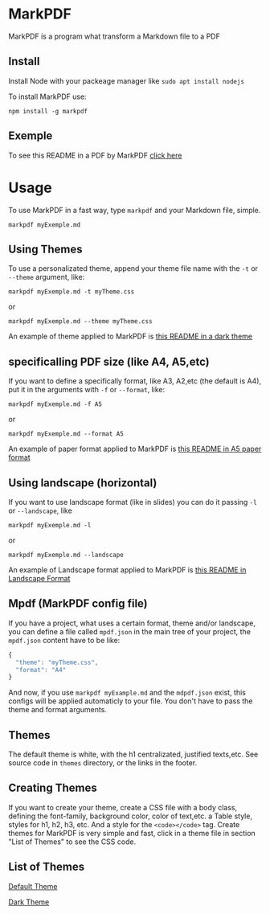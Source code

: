 # MarkPDF

MarkPDF is a program what transform a Markdown file to a PDF

## Install

Install Node with your packeage manager like `sudo apt install nodejs`

To install MarkPDF use:

`npm install -g markpdf`

## Exemple

To see this README in a PDF by MarkPDF [click here](examples/README.pdf)

# Usage

To use MarkPDF in a fast way, type `markpdf` and your Markdown file, simple.

`markpdf myExemple.md`

## Using Themes

To use a personalizated theme, append your theme file name with the `-t` or `--theme` argument, like:

`markpdf myExemple.md -t myTheme.css`

or

`markpdf myExemple.md --theme myTheme.css`

An example of theme applied to MarkPDF is [this README in a dark theme](examples/dark.pdf)

## specificalling PDF size (like A4, A5,etc)

If you want to define a specifically format, like A3, A2,etc (the default is A4), put it in the arguments with `-f` or `--format`, like:

`markpdf myExemple.md -f A5`

or

`markpdf myExemple.md --format A5`

An example of paper format applied to MarkPDF is [this README in A5 paper format](examples/a5.pdf)

## Using landscape (horizontal)

If you want to use landscape format (like in slides) you can do it passing `-l` or `--landscape`, like

`markpdf myExemple.md -l`

or

`markpdf myExemple.md --landscape`

An example of Landscape format applied to MarkPDF is [this README in Landscape Format](examples/landscape.pdf)

## Mpdf (MarkPDF config file)

If you have a project, what uses a certain format, theme and/or landscape, you can define a file called `mpdf.json` in the main tree of your project, the `mpdf.json` content have to be like:

```js
{
  "theme": "myTheme.css",
  "format": "A4"
}
```

And now, if you use `markpdf myExample.md` and the `mdpdf.json` exist, this configs will be applied automaticly to your file. You don't have to pass the theme and format arguments.

## Themes

The default theme is white, with the h1 centralizated, justified texts,etc. See source code in `themes` directory, or the links in the footer.

## Creating Themes

If you want to create your theme, create a CSS file with a body class, defining the font-family, background color, color of text,etc. a Table style, styles for h1, h2, h3, etc. And a style for the `<code></code>` tag. Create themes for MarkPDF is very simple and fast, click in a theme file in section "List of Themes" to see the CSS code.

## List of Themes

[Default Theme](themes/default.css)

[Dark Theme](themes/dark.css)
